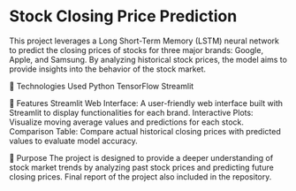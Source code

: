 # Stock Closing Price Prediction

This project leverages a Long Short-Term Memory (LSTM) neural network to predict the closing prices of stocks for three major brands: Google, Apple, and Samsung. 
By analyzing historical stock prices, the model aims to provide insights into the behavior of the stock market.

🔧 Technologies Used
Python
TensorFlow
Streamlit

🌟 Features
Streamlit Web Interface: A user-friendly web interface built with Streamlit to display functionalities for each brand.
Interactive Plots: Visualize moving average values and predictions for each stock.
Comparison Table: Compare actual historical closing prices with predicted values to evaluate model accuracy.

🎯 Purpose
The project is designed to provide a deeper understanding of stock market trends by analyzing past stock prices and predicting future closing prices.
Final report of the project also included in the repository.

